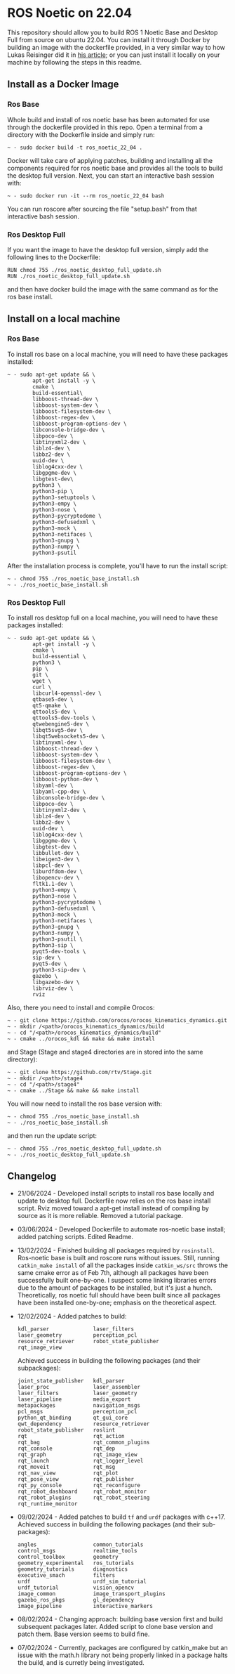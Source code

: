 # ROS Noetic on 22.04
This repository should allow you to build ROS 1 Noetic Base and Desktop Full from source on ubuntu 22.04. You can install it through Docker by building an image with the dockerfile provided, in a very similar way to how Lukas Reisinger did it in [his article](https://medium.com/@lukas_reisinger/building-ros-noetic-on-ubuntu-22-04-b3ca676c63e7); or you can just install it locally on your machine by following the steps in this readme.

## Install as a Docker Image
### Ros Base
Whole build and install of ros noetic base has been automated for use through the dockerfile provided in this repo. Open a terminal from a directory with the Dockerfile inside and simply run:
```
~ - sudo docker build -t ros_noetic_22_04 .
```
Docker will take care of applying patches, building and installing all the components required for ros noetic base and provides all the tools to build the desktop full version.
Next, you can start an interactive bash session with:
```
~ - sudo docker run -it --rm ros_noetic_22_04 bash
```
You can run roscore after sourcing the file "setup.bash" from that interactive bash session.

### Ros Desktop Full
If you want the image to have the desktop full version, simply add the following lines to the Dockerfile:
```
RUN chmod 755 ./ros_noetic_desktop_full_update.sh
RUN ./ros_noetic_desktop_full_update.sh
```
and then have docker build the image with the same command as for the ros base install.

## Install on a local machine
### Ros Base
To install ros base on a local machine, you will need to have these packages installed:
```
~ - sudo apt-get update && \
        apt-get install -y \
        cmake \
        build-essential\
        libboost-thread-dev \
        libboost-system-dev \
        libboost-filesystem-dev \
        libboost-regex-dev \
        libboost-program-options-dev \
        libconsole-bridge-dev \
        libpoco-dev \
        libtinyxml2-dev \
        liblz4-dev \
        libbz2-dev \
        uuid-dev \
        liblog4cxx-dev \
        libgpgme-dev \
        libgtest-dev\
        python3 \
        python3-pip \
        python3-setuptools \
        python3-empy \
        python3-nose \
        python3-pycryptodome \
        python3-defusedxml \
        python3-mock \
        python3-netifaces \
        python3-gnupg \
        python3-numpy \
        python3-psutil
```
After the installation process is complete, you'll have to run the install script:
```
~ - chmod 755 ./ros_noetic_base_install.sh
~ - ./ros_noetic_base_install.sh
```
### Ros Desktop Full
To install ros desktop full on a local machine, you will need to have these packages installed:
```
~ - sudo apt-get update && \
        apt-get install -y \
        cmake \
        build-essential \
        python3 \
        pip \
        git \
        wget \
        curl \
        libcurl4-openssl-dev \
        qtbase5-dev \
        qt5-qmake \
        qttools5-dev \
        qttools5-dev-tools \
        qtwebengine5-dev \
        libqt5svg5-dev \
        libqt5websockets5-dev \
        libtinyxml-dev \
        libboost-thread-dev \
        libboost-system-dev \
        libboost-filesystem-dev \
        libboost-regex-dev \
        libboost-program-options-dev \
        libboost-python-dev \
        libyaml-dev \
        libyaml-cpp-dev \
        libconsole-bridge-dev \
        libpoco-dev \
        libtinyxml2-dev \
        liblz4-dev \
        libbz2-dev \
        uuid-dev \
        liblog4cxx-dev \
        libgpgme-dev \
        libgtest-dev \
        libbullet-dev \
        libeigen3-dev \
        libpcl-dev \
        liburdfdom-dev \
        libopencv-dev \
        fltk1.1-dev \
        python3-empy \
        python3-nose \
        python3-pycryptodome \
        python3-defusedxml \
        python3-mock \
        python3-netifaces \
        python3-gnupg \
        python3-numpy \
        python3-psutil \
        python3-sip \
        pyqt5-dev-tools \
        sip-dev \
        pyqt5-dev \
        python3-sip-dev \
        gazebo \
        libgazebo-dev \
        librviz-dev \
        rviz
```
Also, there you need to install and compile Orocos:
```
~ - git clone https://github.com/orocos/orocos_kinematics_dynamics.git
~ - mkdir /<path>/orocos_kinematics_dynamics/build
~ - cd "/<path>/orocos_kinematics_dynamics/build"
~ - cmake ../orocos_kdl && make && make install
```
and Stage (Stage and stage4 directories are in stored into the same <path> directory):
```
~ - git clone https://github.com/rtv/Stage.git
~ - mkdir /<path>/stage4
~ - cd "/<path>/stage4"
~ - cmake ../Stage && make && make install
```
You will now need to install the ros base version with:
```
~ - chmod 755 ./ros_noetic_base_install.sh
~ - ./ros_noetic_base_install.sh
```
and then run the update script:
```
~ - chmod 755 ./ros_noetic_desktop_full_update.sh
~ - ./ros_noetic_desktop_full_update.sh
```

## Changelog
* 21/06/2024 - Developed install scripts to install ros base locally and update to desktop full. Dockerfile now relies on the ros base install script. Rviz moved toward a apt-get install instead of compiling by source as it is more reliable. Removed a tutorial package.
* 03/06/2024 - Developed Dockerfile to automate ros-noetic base install; added patching scripts. Edited Readme.
* 13/02/2024 - Finished building all packages required by `rosinstall`. Ros-noetic base is built and roscore runs without issues. Still, running `catkin_make install` of all the packages inside `catkin_ws/src` throws the same cmake error as of Feb 7th, although all packages have been successfully built one-by-one. I suspect some linking libraries errors due to the amount of packages to be installed, but it's just a hunch. Theoretically, ros noetic full should have been built since all packages have been installed one-by-one; emphasis on the theoretical aspect.
* 12/02/2024 - Added patches to build:
  ```
  kdl_parser              laser_filters
  laser_geometry          perception_pcl
  resource_retriever      robot_state_publisher
  rqt_image_view
  ```
  Achieved success in building the following packages (and their subpackages):
  ```
  joint_state_publisher   kdl_parser
  laser_proc              laser_assembler
  laser_filters           laser_geometry
  laser_pipeline          media_export
  metapackages            navigation_msgs
  pcl_msgs                perception_pcl
  python_qt_binding       qt_gui_core
  qwt_dependency          resource_retriever
  robot_state_publisher   roslint
  rqt                     rqt_action
  rqt_bag                 rqt_common_plugins
  rqt_console             rqt_dep
  rqt_graph               rqt_image_view
  rqt_launch              rqt_logger_level
  rqt_moveit              rqt_msg
  rqt_nav_view            rqt_plot
  rqt_pose_view           rqt_publisher
  rqt_py_console          rqt_reconfigure
  rqt_robot_dashboard     rqt_robot_monitor
  rqt_robot_plugins       rqt_robot_steering
  rqt_runtime_monitor
  ```
* 09/02/2024 - Added patches to build `tf` and `urdf` packages with c++17. Achieved success in building the following packages (and their sub-packages):
  ```
  angles                  common_tutorials
  control_msgs            realtime_tools
  control_toolbox         geometry
  geometry_experimental   ros_tutorials
  geometry_tutorials      diagnostics
  executive_smach         filters
  urdf                    urdf_sim_tutorial
  urdf_tutorial           vision_opencv
  image_common            image_transport_plugins
  gazebo_ros_pkgs         gl_dependency
  image_pipeline          interactive_markers
  ```

* 08/02/2024  - Changing approach: building base version first and build subsequent packages later. Added script to clone base version and patch them. Base version seems to build fine.

* 07/02/2024  - Currently, packages are configured by catkin_make but an issue with the math.h library not being properly linked in a package halts the build, and is curretly being investigated.

